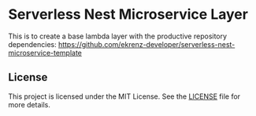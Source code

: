 # Serverless Nest Microservice Layer

This is to create a base lambda layer with the productive repository dependencies: https://github.com/ekrenz-developer/serverless-nest-microservice-template

## License

This project is licensed under the MIT License. See the [LICENSE](LICENSE) file for more details.
